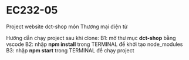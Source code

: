# EC232-05

Project website dct-shop môn Thương mại điện tử

Hướng dẫn chạy project sau khi clone:
B1: mở thư mục **dct-shop** bằng vscode
B2: nhập **npm install** trong TERMINAL để khởi tạo node_modules
B3: nhập **npm start** trong TERMINAL để chạy project
